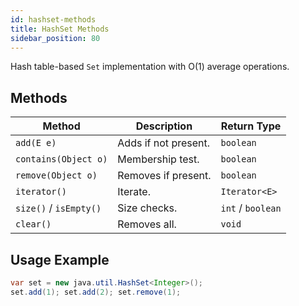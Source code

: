 ```yaml
---
id: hashset-methods
title: HashSet Methods
sidebar_position: 80
---
```



Hash table-based `Set` implementation with O(1) average operations.

## Methods

| Method | Description | Return Type |
|---|---|---|
| `add(E e)` | Adds if not present. | `boolean` |
| `contains(Object o)` | Membership test. | `boolean` |
| `remove(Object o)` | Removes if present. | `boolean` |
| `iterator()` | Iterate. | `Iterator<E>` |
| `size()` / `isEmpty()` | Size checks. | `int` / `boolean` |
| `clear()` | Removes all. | `void` |

## Usage Example

```java
var set = new java.util.HashSet<Integer>();
set.add(1); set.add(2); set.remove(1);
```
